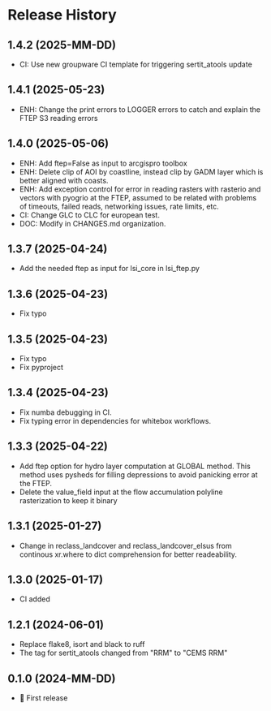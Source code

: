 # Release History

## 1.4.2 (2025-MM-DD)
- CI: Use new groupware CI template for triggering sertit_atools update

## 1.4.1 (2025-05-23)
- ENH: Change the print errors to LOGGER errors to catch and explain the FTEP S3 reading errors

## 1.4.0 (2025-05-06)
- ENH: Add ftep=False as input to arcgispro toolbox
- ENH: Delete clip of AOI by coastline, instead clip by GADM layer which is better aligned with coasts.
- ENH: Add exception control for error in reading rasters with rasterio and vectors with pyogrio at the FTEP, assumed to be related with problems of timeouts, failed reads, networking issues, rate limits, etc.
- CI: Change GLC to CLC for european test.
- DOC: Modify in CHANGES.md organization.

## 1.3.7 (2025-04-24)
- Add the needed ftep as input for lsi_core in lsi_ftep.py

## 1.3.6 (2025-04-23)
- Fix typo

## 1.3.5 (2025-04-23)
- Fix typo
- Fix pyproject

## 1.3.4 (2025-04-23)
- Fix numba debugging in CI.
- Fix typing error in dependencies for whitebox workflows.

## 1.3.3 (2025-04-22)
- Add ftep option for hydro layer computation at GLOBAL method. This method uses pysheds for filling depressions to avoid panicking error at the FTEP.
- Delete the value_field input at the flow accumulation polyline rasterization to keep it binary

## 1.3.1 (2025-01-27)
- Change in reclass_landcover and reclass_landcover_elsus from continous xr.where to dict comprehension for better readeability.

## 1.3.0 (2025-01-17)
- CI added

## 1.2.1 (2024-06-01)
- Replace flake8, isort and black to ruff
- The tag for sertit_atools changed from "RRM" to "CEMS RRM"

## 0.1.0 (2024-MM-DD)

- :rocket: First release